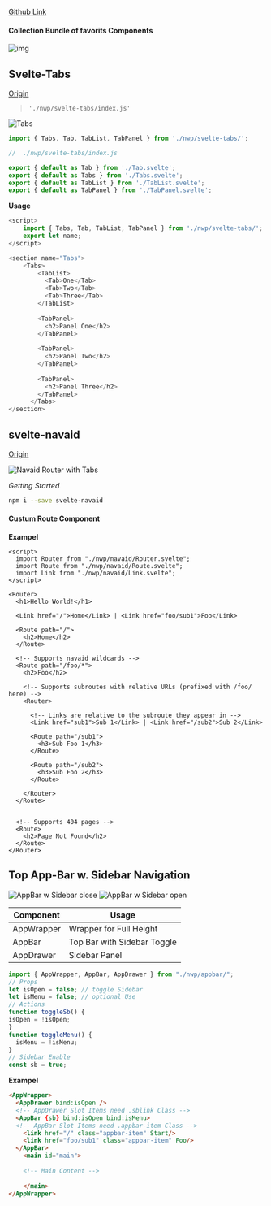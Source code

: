  
 
 <a href="https://github.com/sonjavanteese/nwp-svelte-components" target="_blank">Github Link</a>
 
 
#### Collection Bundle of favorits Components
 
 ![img](nwp-appbar-1.png)
 
 
 
## Svelte-Tabs 


 <a href="https://github.com/joeattardi/svelte-tabs" target="_blank">Origin</a>
 
 
> `'./nwp/svelte-tabs/index.js'`


![Tabs](nwp-svelte-tabs-comp1.png)


```javascript
import { Tabs, Tab, TabList, TabPanel } from './nwp/svelte-tabs/';

//  ./nwp/svelte-tabs/index.js

export { default as Tab } from './Tab.svelte';
export { default as Tabs } from './Tabs.svelte';
export { default as TabList } from './TabList.svelte';
export { default as TabPanel } from './TabPanel.svelte';
```

**Usage**

```javascript
<script>
	import { Tabs, Tab, TabList, TabPanel } from './nwp/svelte-tabs/';
	export let name;
</script>

<section name="Tabs">
	<Tabs>
		<TabList>
		  <Tab>One</Tab>
		  <Tab>Two</Tab>
		  <Tab>Three</Tab>
		</TabList>
	  
		<TabPanel>
		  <h2>Panel One</h2>
		</TabPanel>
	  
		<TabPanel>
		  <h2>Panel Two</h2>
		</TabPanel>
	  
		<TabPanel>
		  <h2>Panel Three</h2>
		</TabPanel>
	  </Tabs>
</section>
```

## svelte-navaid

<a href="https://github.com/jacwright/svelte-navaid" target="_blank">Origin</a>

![Navaid Router with Tabs](nwp-svelte-tabs-comp.png)

*Getting Started*

```bash
npm i --save svelte-navaid
```

#### Custum Route Component

**Exampel**

```svelte
<script>
  import Router from "./nwp/navaid/Router.svelte";
  import Route from "./nwp/navaid/Route.svelte";
  import Link from "./nwp/navaid/Link.svelte";
</script>

<Router>
  <h1>Hello World!</h1>

  <Link href="/">Home</Link> | <Link href="foo/sub1">Foo</Link>

  <Route path="/">
    <h2>Home</h2>
  </Route>

  <!-- Supports navaid wildcards -->
  <Route path="/foo/*">
    <h2>Foo</h2>

    <!-- Supports subroutes with relative URLs (prefixed with /foo/ here) -->
    <Router>

      <!-- Links are relative to the subroute they appear in -->
      <Link href="sub1">Sub 1</Link> | <Link href="/sub2">Sub 2</Link>

      <Route path="/sub1">
        <h3>Sub Foo 1</h3>
      </Route>

      <Route path="/sub2">
        <h3>Sub Foo 2</h3>
      </Route>

    </Router>
  </Route>


  <!-- Supports 404 pages -->
  <Route>
    <h2>Page Not Found</h2>
  </Route>
</Router>
```

## Top App-Bar w. Sidebar Navigation


![AppBar w Sidebar close](nwp-appbar-1.png)
![AppBar w Sidebar open](nwp-appbar-2.png)



| Component  | Usage    |
|------------|----------|
| AppWrapper | Wrapper for Full Height  |
| AppBar | Top Bar with Sidebar Toggle |
| AppDrawer | Sidebar Panel |



```javascript
import { AppWrapper, AppBar, AppDrawer } from "./nwp/appbar/";
// Props
let isOpen = false; // toggle Sidebar
let isMenu = false; // optional Use
// Actions
function toggleSb() {
isOpen = !isOpen;
}
function toggleMenu() {
  isMenu = !isMenu;
}
// Sidebar Enable
const sb = true;
```

**Exampel**

```html
<AppWrapper>
  <AppDrawer bind:isOpen /> 
  <!-- AppDrawer Slot Items need .sblink Class -->
  <AppBar {sb} bind:isOpen bind:isMenu>
  <!-- AppBar Slot Items need .appbar-item Class -->
    <link href="/" class="appbar-item" Start/>
    <link href="foo/sub1" class="appbar-item" Foo/>
  </AppBar>
	<main id="main">
	
	<!-- Main Content -->
	
	</main>
</AppWrapper>
```









